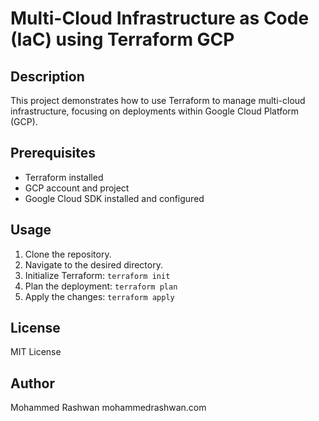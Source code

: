 # Multi-Cloud Infrastructure as Code (IaC) using Terraform GCP

## Description
This project demonstrates how to use Terraform to manage multi-cloud infrastructure, focusing on deployments within Google Cloud Platform (GCP).

## Prerequisites
- Terraform installed
- GCP account and project
- Google Cloud SDK installed and configured

## Usage
1. Clone the repository.
2. Navigate to the desired directory.
3. Initialize Terraform: `terraform init`
4. Plan the deployment: `terraform plan`
5. Apply the changes: `terraform apply`

## License
MIT License

## Author
Mohammed Rashwan
mohammedrashwan.com

